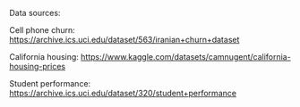 Data sources:

Cell phone churn: https://archive.ics.uci.edu/dataset/563/iranian+churn+dataset

California housing: https://www.kaggle.com/datasets/camnugent/california-housing-prices

Student performance: https://archive.ics.uci.edu/dataset/320/student+performance
